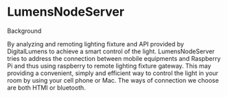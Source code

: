 # LumensNodeServer

Background

By analyzing and remoting lighting fixture and API provided by DigitalLumens to achieve a smart control of the light. LumensNodeServer
tries to address the connection between mobile equipments and Raspberry Pi and thus using raspberry to remote lighting fixture gateway.
This may providing a convenient, simply and efficient way to control the light in your room by using your cell phone or Mac. The ways of 
connection we choose are both HTMI or bluetooth. 

